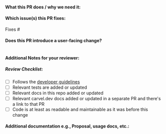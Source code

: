 <!--  Thanks for sending a pull request!  Here are some tips for you:

If this is your first time, please read our contributor guidelines: https://github.com/vmware-tanzu/carvel-kapp/blob/develop/CONTRIBUTING.md and developer guide https://github.com/vmware-tanzu/carvel-kapp/blob/develop/docs/dev.md
-->

#### What this PR does / why we need it:

#### Which issue(s) this PR fixes:
<!--
If no issue exists for this change, please create an issue and link it here.
-->
Fixes #

#### Does this PR introduce a user-facing change?
<!--
If no, just write "NONE" in the release-note block below.
If yes, a release note is required:
Enter your extended release note in the block below. 

-->
```release-note

```

#### Additional Notes for your reviewer:

##### Review Checklist:

- [ ] Follows the [developer guidelines](https://carvel.dev/shared/docs/latest/development_guidelines/)
- [ ] Relevant tests are added or updated
- [ ] Relevant docs in this repo added or updated
- [ ] Relevant carvel.dev docs added or updated in a separate PR and there's
  a link to that PR
- [ ] Code is at least as readable and maintainable as it was before this
  change

#### Additional documentation e.g., Proposal, usage docs, etc.:

```docs

```
